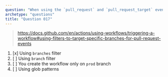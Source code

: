 ```yaml
---
question: "When using the `pull_request` and `pull_request_target` events, how do you configure the workflow to run only when targeting the `prod` branch?"
archetype: "questions"
title: "Question 017"
---
```


> https://docs.github.com/en/actions/using-workflows/triggering-a-workflow#using-filters-to-target-specific-branches-for-pull-request-events
1. [x] Using `branches` filter
1. [ ] Using `branch` filter
1. [ ] You create the workflow only on `prod` branch
1. [ ] Using glob patterns

